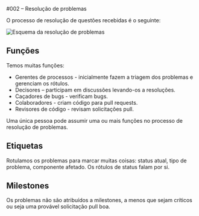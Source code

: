 #002 – Resolução de problemas

O processo de resolução de questões recebidas é o seguinte:

![Esquema da resolução de problemas](images/002-issue-workflow.svg)

## Funções

Temos muitas funções:

- Gerentes de processos - inicialmente fazem a triagem dos problemas e gerenciam os rótulos.
- Decisores – participam em discussões levando-os a resoluções.
- Caçadores de bugs - verificam bugs.
- Colaboradores - criam código para pull requests.
- Revisores de código - revisam solicitações pull.

Uma única pessoa pode assumir uma ou mais funções no processo de resolução de problemas.

## Etiquetas

Rotulamos os problemas para marcar muitas coisas: status atual, tipo de problema,
componente afetado. Os rótulos de status falam por si.

## Milestones

Os problemas não são atribuídos a milestones, a menos que sejam críticos ou seja uma provável solicitação pull boa.